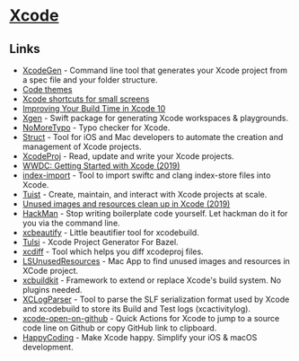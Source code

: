 # [Xcode](https://developer.apple.com/xcode/)

## Links

- [XcodeGen](https://github.com/yonaskolb/XcodeGen) - Command line tool that generates your Xcode project from a spec file and your folder structure.
- [Code themes](http://www.codethemes.net/)
- [Xcode shortcuts for small screens](http://www.jontelang.com/blog/2016/01/12/xcode-shortcuts-for-small-screens.html)
- [Improving Your Build Time in Xcode 10](https://patrickbalestra.com/blog/2018/08/27/improving-your-build-time-in-xcode-10.html)
- [Xgen](https://github.com/JohnSundell/Xgen) - Swift package for generating Xcode workspaces & playgrounds.
- [NoMoreTypo](https://github.com/shiba1014/NoMoreTypo) - Typo checker for Xcode.
- [Struct](https://github.com/lyptt/struct) - Tool for iOS and Mac developers to automate the creation and management of Xcode projects.
- [XcodeProj](https://github.com/tuist/xcodeproj) - Read, update and write your Xcode projects.
- [WWDC: Getting Started with Xcode (2019)](https://developer.apple.com/videos/play/wwdc2019/404/)
- [index-import](https://github.com/lyft/index-import) - Tool to import swiftc and clang index-store files into Xcode.
- [Tuist](https://github.com/tuist/tuist) - Create, maintain, and interact with Xcode projects at scale.
- [Unused images and resources clean up in Xcode (2019)](https://www.avanderlee.com/optimization/unused-images-clean-up/)
- [HackMan](https://github.com/Cosmo/HackMan) - Stop writing boilerplate code yourself. Let hackman do it for you via the command line.
- [xcbeautify](https://github.com/thii/xcbeautify) - Little beautifier tool for xcodebuild.
- [Tulsi](https://github.com/bazelbuild/tulsi) - Xcode Project Generator For Bazel.
- [xcdiff](https://github.com/bloomberg/xcdiff) - Tool which helps you diff xcodeproj files.
- [LSUnusedResources](https://github.com/tinymind/LSUnusedResources) - Mac App to find unused images and resources in XCode project.
- [xcbuildkit](https://github.com/jerrymarino/xcbuildkit) - Framework to extend or replace Xcode's build system. No plugins needed.
- [XCLogParser](https://github.com/spotify/XCLogParser) - Tool to parse the SLF serialization format used by Xcode and xcodebuild to store its Build and Test logs (xcactivitylog).
- [xcode-open-on-github](https://github.com/wojteklu/xcode-open-on-github) - Quick Actions for Xcode to jump to a source code line on Github or copy GitHub link to clipboard.
- [HappyCoding](https://happycoding.app/) - Make Xcode happy. Simplify your iOS & macOS development.
